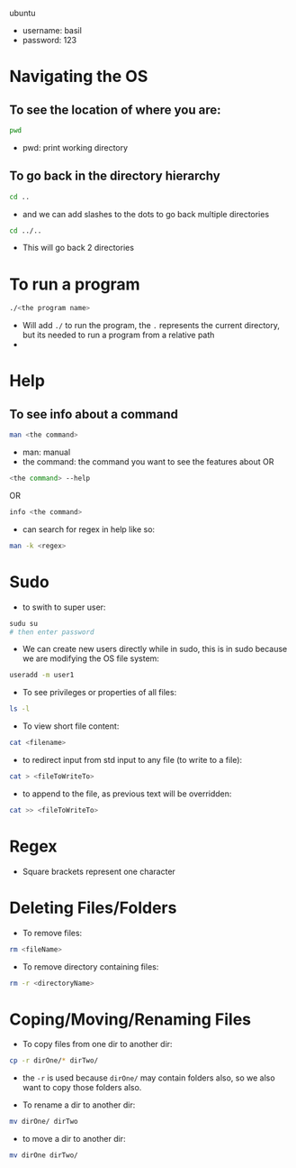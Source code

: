 ubuntu 
- username: basil
- password: 123

# Navigating the OS
## To see the location of where you are:
```bash
pwd
```
- pwd: print working directory
## To go back in the directory hierarchy
```bash
cd ..
```
- and we can add slashes to the dots to go back multiple directories
```bash
cd ../..
```
- This will go back 2 directories
# To run a program
```bash
./<the program name>
```
- Will add `./` to run the program, the `.` represents the current directory, but its needed to run a program from a relative path
- 
# Help
## To see info about a command
```bash
man <the command>
```
- man: manual
- the command: the command you want to see the features about
OR 
```bash
<the command> --help
```
OR 
```bash
info <the command>
```

- can search for regex in help like so:
```bash
man -k <regex>
```

# Sudo
- to swith to super user:
```bash
sudu su
# then enter password
```
- We can create new users directly while in sudo, this is in sudo because we are modifying the OS file system:
```bash
useradd -m user1
```
- To see privileges or properties of all files:
```bash
ls -l
```
- To view short file content:
```bash
cat <filename>
```
- to redirect input from std input to any file (to write to a file):
```bash
cat > <fileToWriteTo>
```
- to append to the file, as previous text will be overridden:
```bash
cat >> <fileToWriteTo>
```
# Regex
- Square brackets represent one character

# Deleting Files/Folders
- To remove files:
```bash
rm <fileName>
```
- To remove directory containing files:
```bash
rm -r <directoryName>
```
# Coping/Moving/Renaming Files
- To copy files from one dir to another dir:
```bash
cp -r dirOne/* dirTwo/
```
- the `-r` is used because `dirOne/` may contain folders also, so we also want to copy those folders also.

- To rename a dir to another dir:
```bash
mv dirOne/ dirTwo
```
- to move a dir to another dir:
```bash
mv dirOne dirTwo/
```
